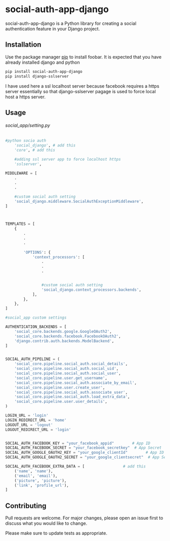 # social-auth-app-django

social-auth-app-django is a Python library for creating a social authentication feature in your Django project.

## Installation

Use the package manager [pip](https://pip.pypa.io/en/stable/) to install foobar. It is expected that you have already installed django and python

```bash
pip install social-auth-app-django
pip install django-sslserver
```

I have used here a ssl localhost server because facebook requires a https server essentially so that django-sslserver pagage is used to force local host a https server.

## Usage
###### social_app/setting.py
```python
#python socio auth
    'social_django', # add this
    'core', # add this

    #adding ssl server app to force localhost https
    'sslserver',
    
MIDDLEWARE = [
    .
    .
    .

    #custom social auth setting
    'social_django.middleware.SocialAuthExceptionMiddleware',
]



TEMPLATES = [
    {
        .
        .
        .
        
        'OPTIONS': {
            'context_processors': [
                .
                .
                .
                

                #custom social auth setting
                'social_django.context_processors.backends',
            ],
        },
    },
]

#social_app custom settings

AUTHENTICATION_BACKENDS = [
    'social_core.backends.google.GoogleOAuth2',
    'social_core.backends.facebook.FacebookOAuth2',
    'django.contrib.auth.backends.ModelBackend',
]


SOCIAL_AUTH_PIPELINE = (
    'social_core.pipeline.social_auth.social_details',
    'social_core.pipeline.social_auth.social_uid',
    'social_core.pipeline.social_auth.social_user',
    'social_core.pipeline.user.get_username',
    'social_core.pipeline.social_auth.associate_by_email',
    'social_core.pipeline.user.create_user',
    'social_core.pipeline.social_auth.associate_user',
    'social_core.pipeline.social_auth.load_extra_data',
    'social_core.pipeline.user.user_details',
)

LOGIN_URL = 'login'
LOGIN_REDIRECT_URL = 'home'
LOGOUT_URL = 'logout'
LOGOUT_REDIRECT_URL = 'login'


SOCIAL_AUTH_FACEBOOK_KEY = "your_facebook_appid"        # App ID
SOCIAL_AUTH_FACEBOOK_SECRET = "your_facebook_secretkey"  # App Secret
SOCIAL_AUTH_GOOGLE_OAUTH2_KEY = "your_google_clientId"        # App ID
SOCIAL_AUTH_GOOGLE_OAUTH2_SECRET = "your_google_clientsecret"  # App Secret

SOCIAL_AUTH_FACEBOOK_EXTRA_DATA = [                 # add this
    ('name', 'name'),
    ('email', 'email'),
    ('picture', 'picture'),
    ('link', 'profile_url'),
]

```

## Contributing
Pull requests are welcome. For major changes, please open an issue first to discuss what you would like to change.

Please make sure to update tests as appropriate.
